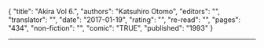 {
"title": "Akira Vol 6.",
"authors": "Katsuhiro Otomo",
"editors": "",
"translator": "",
"date": "2017-01-19",
"rating": "",
"re-read": "",
"pages": "434",
"non-fiction": "",
"comic": "TRUE",
"published": "1993"
}

---
